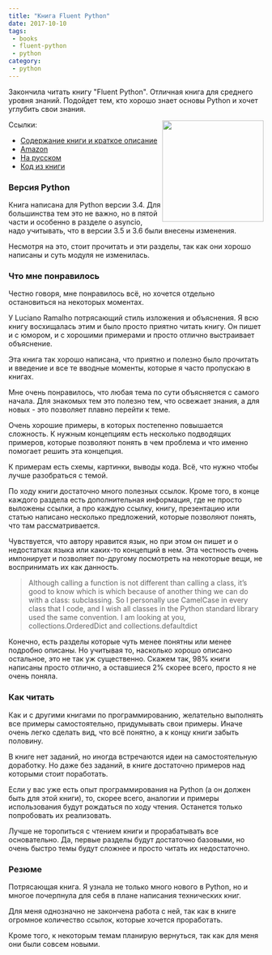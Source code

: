```yaml
---
title: "Книга Fluent Python"
date: 2017-10-10
tags:
 - books
 - fluent-python
 - python
category:
 - python
---
```


Закончила читать книгу "Fluent Python".
Отличная книга для среднего уровня знаний.
Подойдет тем, кто хорошо знает основы Python и хочет углубить свои знания.

<img align="right" src="https://covers.oreillystatic.com/images/0636920032519/lrg.jpg" width="200">


Ссылки:

* [Содержание книги и краткое описание](http://shop.oreilly.com/product/0636920032519.do)
* [Amazon](https://www.amazon.com/Fluent-Python-Concise-Effective-Programming-ebook/dp/B0131L3PW4/)
* [На русском](https://www.ozon.ru/context/detail/id/135305378/)
* [Код из книги](https://github.com/fluentpython/example-code)


### Версия Python

Книга написана для Python версии 3.4.
Для большинства тем это не важно, но в пятой части и особенно в разделе о asyncio, надо учитывать, что в версии 3.5 и 3.6 были внесены изменения.

Несмотря на это, стоит прочитать и эти разделы, так как они хорошо написаны и суть модуля не изменилась.


### Что мне понравилось

Честно говоря, мне понравилось всё, но хочется отдельно остановиться на некоторых моментах.

У Luciano Ramalho потрясающий стиль изложения и объяснения.
Я всю книгу восхищалась этим и было просто приятно читать книгу.
Он пишет и с юмором, и с хорошими примерами и просто отлично выстраивает объяснение.

Эта книга так хорошо написана, что приятно и полезно было прочитать и введение и все те вводные моменты, которые я часто пропускаю в книгах.

Мне очень понравилось, что любая тема по сути объясняется с самого начала.
Для знакомых тем это полезно тем, что освежает знания, а для новых - это позволяет плавно перейти к теме.

Очень хорошие примеры, в которых постепенно повышается сложность.
К нужным концепциям есть несколько подводящих примеров, которые позволяют понять в чем проблема и что именно помогает решить эта концепция.

К примерам есть схемы, картинки, выводы кода.
Всё, что нужно чтобы лучше разобраться с темой.

По ходу книги достаточно много полезных ссылок.
Кроме того, в конце каждого раздела есть дополнительная информация, где не просто выложены ссылки, а про каждую ссылку, книгу, презентацию или статью написано несколько предложений, которые позволяют понять, что там рассматривается.

Чувствуется, что автору нравится язык, но при этом он пишет и о недостатках языка или каких-то концепций в нем.
Эта честность очень импонирует и позволяет по-другому посмотреть на некоторые вещи, не воспринимать их как данность.

> Although calling a function is not different than calling a class, it’s good to know which is which because of another thing we can do with a class: subclassing. So I personally use CamelCase in every class that I code, and I wish all classes in the Python standard library used the same convention. I am looking at you, collections.OrderedDict and collections.defaultdict 

Конечно, есть разделы которые чуть менее понятны или менее подробно описаны.
Но учитывая то, насколько хорошо описано остальное, это не так уж существенно.
Скажем так, 98% книги написаны просто отлично, а оставшиеся 2% скорее всего, просто я не очень поняла.

### Как читать

Как и с другими книгами по программированию, желательно выполнять все примеры самостоятельно, придумывать свои примеры.
Иначе очень легко сделать вид, что всё понятно, а к концу книги забыть половину.

В книге нет заданий, но иногда встречаются идеи на самостоятельную доработку.
Но даже без заданий, в книге достаточно примеров над которыми стоит поработать.

Если у вас уже есть опыт программирования на Python (а он должен быть для этой книги), то, скорее всего, аналогии и примеры использования будут рождаться по ходу чтения.
Останется только попробовать их реализовать.

Лучше не торопиться с чтением книги и прорабатывать все основательно.
Да, первые разделы будут достаточно базовыми, но очень быстро темы будут сложнее и просто читать их недостаточно.

### Резюме

Потрясающая книга.
Я узнала не только много нового в Python, но и многое почерпнула для себя в плане написания технических книг.

Для меня однозначно не закончена работа с ней, так как в книге огромное количество ссылок, которые хочется проработать.

Кроме того, к некоторым темам планирую вернуться, так как для меня они были совсем новыми.


